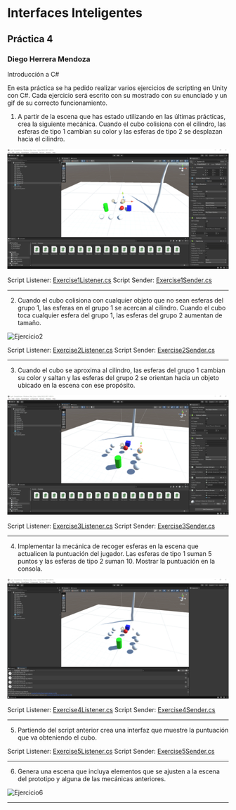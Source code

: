 # Interfaces Inteligentes
## Práctica 4
### Diego Herrera Mendoza
Introducción a C#

En esta práctica se ha pedido realizar varios ejercicios de scripting en Unity con C#. Cada ejercicio será escrito con su mostrado con su enunciado y un gif de su correcto funcionamiento.

1. A partir de la escena que has estado utilizando en las últimas prácticas, crea la siguiente mecánica. Cuando el cubo colisiona con el cilindro, las esferas de tipo 1 cambian su color y las esferas de tipo 2 se desplazan hacia el cilindro.

![Ejercicio1](gifs/Ejercicio1.gif)

Script Listener: [Exercise1Listener.cs](scripts/Exercise1Listener.cs)
Script Sender: [Exercise1Sender.cs](scripts/Exercise1Sender.cs)

---

2. Cuando el cubo colisiona con cualquier objeto que no sean esferas del grupo 1, las esferas en el grupo 1 se acercan al cilindro. Cuando el cubo toca cualquier esfera del grupo 1, las esferas del grupo 2 aumentan de tamaño.

![Ejercicio2](images/Ejercicio2.png)

Script Listener: [Exercise2Listener.cs](scripts/Exercise2Listener.cs)
Script Sender: [Exercise2Sender.cs](scripts/Exercise2Sender.cs)

---

3. Cuando el cubo se aproxima al cilindro, las esferas del grupo 1 cambian su color y saltan y las esferas del grupo 2 se orientan hacia un objeto ubicado en la escena con ese propósito. 

![Ejercicio3](gifs/Ejercicio3.gif)

Script Listener: [Exercise3Listener.cs](scripts/Exercise3Listener.cs)
Script Sender: [Exercise3Sender.cs](scripts/Exercise3Sender.cs)

---

4. Implementar la mecánica de recoger esferas en la escena que actualicen la puntuación del jugador. Las esferas de tipo 1 suman 5 puntos y las esferas de tipo 2 suman 10. Mostrar la puntuación en la consola.

![Ejercicio4](gifs/Ejercicio4.gif)

Script Listener: [Exercise4Listener.cs](scripts/Exercise4Listener.cs)
Script Sender: [Exercise4Sender.cs](scripts/Exercise4Sender.cs)

---

5. Partiendo del script anterior crea una interfaz que muestre la puntuación que va obteniendo el cubo. 

Script Listener: [Exercise5Listener.cs](scripts/Exercise5Listener.cs)
Script Sender: [Exercise5Sender.cs](scripts/Exercise5Sender.cs)

---

6. Genera una escena que incluya elementos que se ajusten a la escena del prototipo y alguna de las mecánicas anteriores.

![Ejercicio6](gifs/Ejercicio6.gif)

---